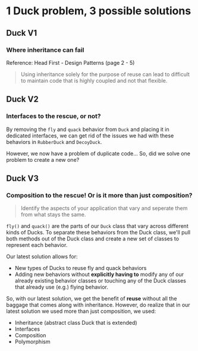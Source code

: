 # 1 Duck problem, 3 possible solutions

## Duck V1

### Where inheritance can fail

Reference: Head First - Design Patterns (page 2 - 5)

> Using inheritance solely for the purpose of reuse can lead to difficult to maintain code that is highly coupled and not that flexible.

## Duck V2

### Interfaces to the rescue, or not?

By removing the `fly` and `quack` behavior from `Duck` and placing it in dedicated interfaces, we can get rid of the
issues we had with these behaviors in `RubberDuck` and `DecoyDuck`.

However, we now have a problem of duplicate code...
So, did we solve one problem to create a new one?

## Duck V3

### Composition to the rescue! Or is it more than just composition?

> Identify the aspects of your application that vary and seperate them from what stays the same.

`fly()` and `quack()` are the parts of our `Duck` class that vary across different kinds of Ducks.
To separate these behaviors from the Duck class, we'll pull both methods out of the Duck class and create a new set
of classes to represent each behavior.

Our latest solution allows for:
- New types of Ducks to reuse fly and quack behaviors
- Adding new behaviors without **explicitly having to** modify any of our already existing behavior classes or 
touching any of the Duck classes that already use (e.g.) flying behavior.

So, with our latest solution, we get the benefit of **reuse** without all the baggage that comes along with inheritance.
However, do realize that in our latest solution we used more than just composition, we used:
- Inheritance (abstract class Duck that is extended)
- Interfaces
- Composition
- Polymorphism